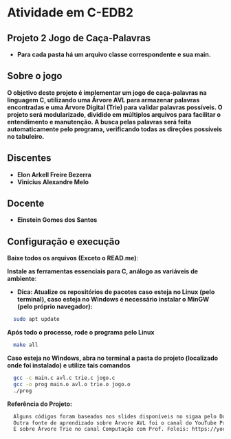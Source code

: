 # Atividade em C-EDB2
## Projeto 2 Jogo de Caça-Palavras

- **Para cada pasta há um arquivo classe correspondente e sua main.**

## Sobre o jogo

**O objetivo deste projeto é implementar um jogo de caça-palavras na linguagem C, utilizando uma Árvore AVL para armazenar palavras encontradas 
e uma Árvore Digital (Trie) para validar palavras possíveis. O projeto será
modularizado, dividido em múltiplos arquivos para facilitar o entendimento
e manutenção. A busca pelas palavras será feita automaticamente pelo programa, verificando todas as direções possíveis no tabuleiro.**

## Discentes

- **Elon Arkell Freire Bezerra**
- **Vinicius Alexandre Melo**

## Docente

- **Einstein Gomes dos Santos**

## Configuração e execução

**Baixe todos os arquivos (Exceto o READ.me)**:

**Instale as ferramentas essenciais para C, análogo as variáveis de ambiente**:

- **Dica: Atualize os repositórios de pacotes caso esteja no Linux (pelo terminal), caso esteja no Windows é necessário instalar o MinGW (pelo próprio navegador):**
```bash
  sudo apt update
```
**Após todo o processo, rode o programa pelo Linux**
```bash
  make all
```
**Caso esteja no Windows, abra no terminal a pasta do projeto (localizado onde foi instalado) e utilize tais comandos**
```bash
  gcc -c main.c avl.c trie.c jogo.c
  gcc -o prog main.o avl.o trie.o jogo.o
  ./prog
```
**Referência do Projeto:**
```bash
  Alguns códigos foram baseados nos slides disponíveis no sigaa pelo Docente Einstein Gomes dos Santos.
  Outra fonte de aprendizado sobre Árvore AVL foi o canal do YouTube Programação Descomplicada: https://www.youtube.com/watch?v=F7_Daymw-WM
  E sobre Árvore Trie no canal Computação com Prof. Foleis: https://youtu.be/Spmw4hTo7ek
```

